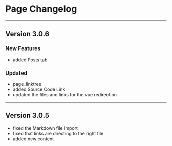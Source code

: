 # Page Changelog

---

## Version 3.0.6

### New Features
- added Posts tab

### Updated
- page_linktree
- added Source Code Link
- updated the files and links for the vue redirection

---

## Version 3.0.5

- fixed the Markdown file Import
- fixed that links are directing to the right file
- added new content
